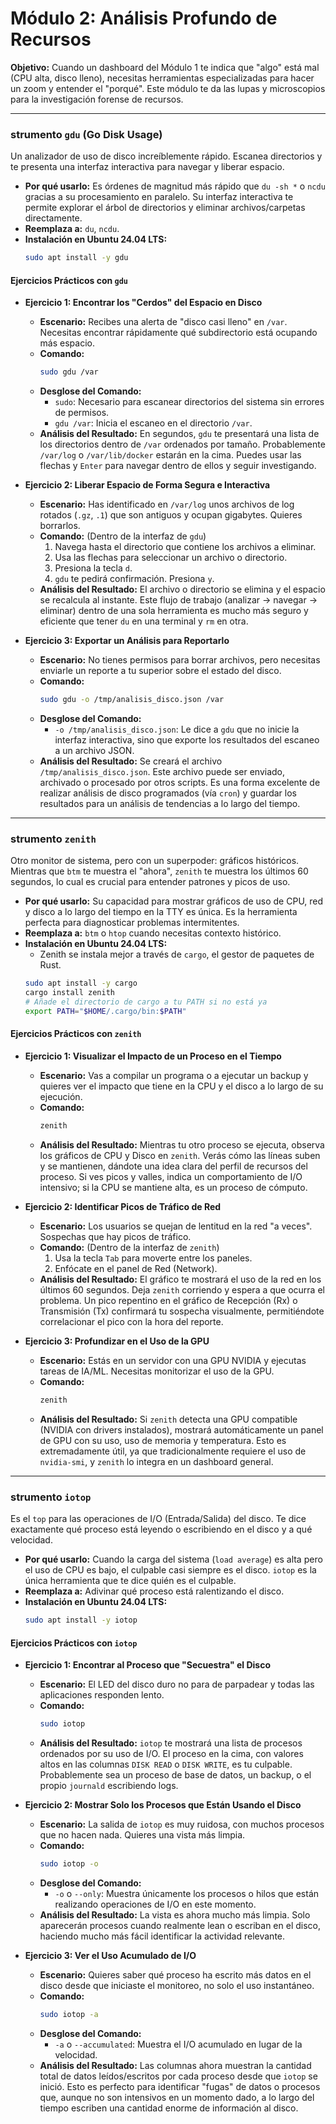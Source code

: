 # Módulo 2: Análisis Profundo de Recursos

**Objetivo:** Cuando un dashboard del Módulo 1 te indica que "algo" está mal (CPU alta, disco lleno), necesitas herramientas especializadas para hacer un zoom y entender el "porqué". Este módulo te da las lupas y microscopios para la investigación forense de recursos.

---

###  strumento `gdu` (Go Disk Usage)
Un analizador de uso de disco increíblemente rápido. Escanea directorios y te presenta una interfaz interactiva para navegar y liberar espacio.

* **Por qué usarlo:** Es órdenes de magnitud más rápido que `du -sh *` o `ncdu` gracias a su procesamiento en paralelo. Su interfaz interactiva te permite explorar el árbol de directorios y eliminar archivos/carpetas directamente.
* **Reemplaza a:** `du`, `ncdu`.
* **Instalación en Ubuntu 24.04 LTS:**
    ```bash
    sudo apt install -y gdu
    ```

#### Ejercicios Prácticos con `gdu`

* **Ejercicio 1: Encontrar los "Cerdos" del Espacio en Disco**
    * **Escenario:** Recibes una alerta de "disco casi lleno" en `/var`. Necesitas encontrar rápidamente qué subdirectorio está ocupando más espacio.
    * **Comando:**
        ```bash
        sudo gdu /var
        ```
    * **Desglose del Comando:**
        * `sudo`: Necesario para escanear directorios del sistema sin errores de permisos.
        * `gdu /var`: Inicia el escaneo en el directorio `/var`.
    * **Análisis del Resultado:** En segundos, `gdu` te presentará una lista de los directorios dentro de `/var` ordenados por tamaño. Probablemente `/var/log` o `/var/lib/docker` estarán en la cima. Puedes usar las flechas y `Enter` para navegar dentro de ellos y seguir investigando.

* **Ejercicio 2: Liberar Espacio de Forma Segura e Interactiva**
    * **Escenario:** Has identificado en `/var/log` unos archivos de log rotados (`.gz`, `.1`) que son antiguos y ocupan gigabytes. Quieres borrarlos.
    * **Comando:** (Dentro de la interfaz de `gdu`)
        1.  Navega hasta el directorio que contiene los archivos a eliminar.
        2.  Usa las flechas para seleccionar un archivo o directorio.
        3.  Presiona la tecla `d`.
        4.  `gdu` te pedirá confirmación. Presiona `y`.
    * **Análisis del Resultado:** El archivo o directorio se elimina y el espacio se recalcula al instante. Este flujo de trabajo (analizar -> navegar -> eliminar) dentro de una sola herramienta es mucho más seguro y eficiente que tener `du` en una terminal y `rm` en otra.

* **Ejercicio 3: Exportar un Análisis para Reportarlo**
    * **Escenario:** No tienes permisos para borrar archivos, pero necesitas enviarle un reporte a tu superior sobre el estado del disco.
    * **Comando:**
        ```bash
        sudo gdu -o /tmp/analisis_disco.json /var
        ```
    * **Desglose del Comando:**
        * `-o /tmp/analisis_disco.json`: Le dice a `gdu` que no inicie la interfaz interactiva, sino que exporte los resultados del escaneo a un archivo JSON.
    * **Análisis del Resultado:** Se creará el archivo `/tmp/analisis_disco.json`. Este archivo puede ser enviado, archivado o procesado por otros scripts. Es una forma excelente de realizar análisis de disco programados (vía `cron`) y guardar los resultados para un análisis de tendencias a lo largo del tiempo.

---

###  strumento `zenith`
Otro monitor de sistema, pero con un superpoder: gráficos históricos. Mientras que `btm` te muestra el "ahora", `zenith` te muestra los últimos 60 segundos, lo cual es crucial para entender patrones y picos de uso.

* **Por qué usarlo:** Su capacidad para mostrar gráficos de uso de CPU, red y disco a lo largo del tiempo en la TTY es única. Es la herramienta perfecta para diagnosticar problemas intermitentes.
* **Reemplaza a:** `btm` o `htop` cuando necesitas contexto histórico.
* **Instalación en Ubuntu 24.04 LTS:**
    * Zenith se instala mejor a través de `cargo`, el gestor de paquetes de Rust.
    ```bash
    sudo apt install -y cargo
    cargo install zenith
    # Añade el directorio de cargo a tu PATH si no está ya
    export PATH="$HOME/.cargo/bin:$PATH"
    ```

#### Ejercicios Prácticos con `zenith`

* **Ejercicio 1: Visualizar el Impacto de un Proceso en el Tiempo**
    * **Escenario:** Vas a compilar un programa o a ejecutar un backup y quieres ver el impacto que tiene en la CPU y el disco a lo largo de su ejecución.
    * **Comando:**
        ```bash
        zenith
        ```
    * **Análisis del Resultado:** Mientras tu otro proceso se ejecuta, observa los gráficos de CPU y Disco en `zenith`. Verás cómo las líneas suben y se mantienen, dándote una idea clara del perfil de recursos del proceso. Si ves picos y valles, indica un comportamiento de I/O intensivo; si la CPU se mantiene alta, es un proceso de cómputo.

* **Ejercicio 2: Identificar Picos de Tráfico de Red**
    * **Escenario:** Los usuarios se quejan de lentitud en la red "a veces". Sospechas que hay picos de tráfico.
    * **Comando:** (Dentro de la interfaz de `zenith`)
        1.  Usa la tecla `Tab` para moverte entre los paneles.
        2.  Enfócate en el panel de Red (Network).
    * **Análisis del Resultado:** El gráfico te mostrará el uso de la red en los últimos 60 segundos. Deja `zenith` corriendo y espera a que ocurra el problema. Un pico repentino en el gráfico de Recepción (Rx) o Transmisión (Tx) confirmará tu sospecha visualmente, permitiéndote correlacionar el pico con la hora del reporte.

* **Ejercicio 3: Profundizar en el Uso de la GPU**
    * **Escenario:** Estás en un servidor con una GPU NVIDIA y ejecutas tareas de IA/ML. Necesitas monitorizar el uso de la GPU.
    * **Comando:**
        ```bash
        zenith
        ```
    * **Análisis del Resultado:** Si `zenith` detecta una GPU compatible (NVIDIA con drivers instalados), mostrará automáticamente un panel de GPU con su uso, uso de memoria y temperatura. Esto es extremadamente útil, ya que tradicionalmente requiere el uso de `nvidia-smi`, y `zenith` lo integra en un dashboard general.

---

###  strumento `iotop`
Es el `top` para las operaciones de I/O (Entrada/Salida) del disco. Te dice exactamente qué proceso está leyendo o escribiendo en el disco y a qué velocidad.

* **Por qué usarlo:** Cuando la carga del sistema (`load average`) es alta pero el uso de CPU es bajo, el culpable casi siempre es el disco. `iotop` es la única herramienta que te dice quién es el culpable.
* **Reemplaza a:** Adivinar qué proceso está ralentizando el disco.
* **Instalación en Ubuntu 24.04 LTS:**
    ```bash
    sudo apt install -y iotop
    ```

#### Ejercicios Prácticos con `iotop`

* **Ejercicio 1: Encontrar al Proceso que "Secuestra" el Disco**
    * **Escenario:** El LED del disco duro no para de parpadear y todas las aplicaciones responden lento.
    * **Comando:**
        ```bash
        sudo iotop
        ```
    * **Análisis del Resultado:** `iotop` te mostrará una lista de procesos ordenados por su uso de I/O. El proceso en la cima, con valores altos en las columnas `DISK READ` o `DISK WRITE`, es tu culpable. Probablemente sea un proceso de base de datos, un backup, o el propio `journald` escribiendo logs.

* **Ejercicio 2: Mostrar Solo los Procesos que Están Usando el Disco**
    * **Escenario:** La salida de `iotop` es muy ruidosa, con muchos procesos que no hacen nada. Quieres una vista más limpia.
    * **Comando:**
        ```bash
        sudo iotop -o
        ```
    * **Desglose del Comando:**
        * `-o` o `--only`: Muestra únicamente los procesos o hilos que están realizando operaciones de I/O en este momento.
    * **Análisis del Resultado:** La vista es ahora mucho más limpia. Solo aparecerán procesos cuando realmente lean o escriban en el disco, haciendo mucho más fácil identificar la actividad relevante.

* **Ejercicio 3: Ver el Uso Acumulado de I/O**
    * **Escenario:** Quieres saber qué proceso ha escrito más datos en el disco desde que iniciaste el monitoreo, no solo el uso instantáneo.
    * **Comando:**
        ```bash
        sudo iotop -a
        ```
    * **Desglose del Comando:**
        * `-a` o `--accumulated`: Muestra el I/O acumulado en lugar de la velocidad.
    * **Análisis del Resultado:** Las columnas ahora muestran la cantidad total de datos leídos/escritos por cada proceso desde que `iotop` se inició. Esto es perfecto para identificar "fugas" de datos o procesos que, aunque no son intensivos en un momento dado, a lo largo del tiempo escriben una cantidad enorme de información al disco.
